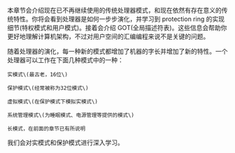 本章节会介绍现在已不再继续使用的传统处理器模式，和现在依然有存在意义的传统特性。你将会看到处理器是如何一步步演化，并学习到 protection ring 的实现细节\(特权模式和用户模式\)。接着会介绍 GOT\(全局描述符表\)。这些信息会帮助你更好地理解计算机架构，不过对用户空间的汇编编程来说不是关键的问题。

随着处理器的演化，每一种新的模式都增加了机器的字长并增加了新的特性。一个处理器可以工作在下面几种模式中的一种：

```
实模式\(最古老，16位\)

保护模式\(经常被称为32位模式\)

虚拟模式\(在保护模式下模拟实模式\)

系统管理模式\(为睡眠模式、电源管理等提供的模式\)

长模式，在前面的章节已有所说明
```

我们会对实模式和保护模式进行深入学习。

